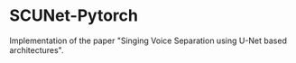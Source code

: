 # SCUNet-Pytorch

Implementation of the paper "Singing Voice Separation using U-Net based architectures".
